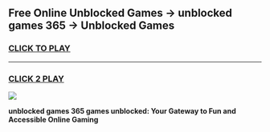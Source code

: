 
## Free Online Unblocked Games → unblocked games 365 → Unblocked Games
<h3>
<a href="https://premium.freeplayer.one?title=unblocked_games_365&ref=21F">CLICK TO PLAY</a></h3>
<hr>

<h3>
<a href="https://premium.freeplayer.one?title=unblocked_games_365&ref=21F">CLICK 2 PLAY</a>
  
</h3>

<a href="https://premium.freeplayer.one?title=unblocked_games_365&ref=21F/"><img src="https://clearcache.store/games.png"></a>


**unblocked games 365 games unblocked: Your Gateway to Fun and Accessible Online Gaming**
